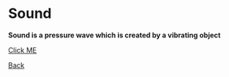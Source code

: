 # Sound 

**Sound is a pressure wave which is created by a vibrating object**

[Click ME](https://www.youtube.com/watch?v=3-xKZKxXuu0)

[Back](README.md)
